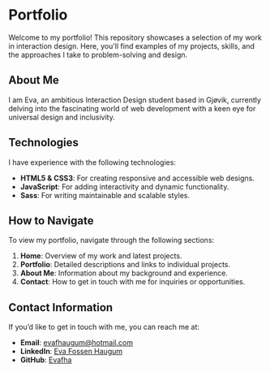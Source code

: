 # Portfolio

Welcome to my portfolio! This repository showcases a selection of my work in interaction design. Here, you'll find examples of my projects, skills, and the approaches I take to problem-solving and design.

## About Me

I am Eva, an ambitious Interaction Design student based in Gjøvik, currently delving into the fascinating world of web development with a keen eye for universal design and inclusivity.

## Technologies

I have experience with the following technologies:

- **HTML5 & CSS3**: For creating responsive and accessible web designs.
- **JavaScript**: For adding interactivity and dynamic functionality.
- **Sass**: For writing maintainable and scalable styles.

## How to Navigate

To view my portfolio, navigate through the following sections:

1. **Home**: Overview of my work and latest projects.
2. **Portfolio**: Detailed descriptions and links to individual projects.
3. **About Me**: Information about my background and experience.
4. **Contact**: How to get in touch with me for inquiries or opportunities.

## Contact Information

If you’d like to get in touch with me, you can reach me at:

- **Email**: evafhaugum@hotmail.com
- **LinkedIn**: [Eva Fossen Haugum](https://www.linkedin.com/in/eva-fossen-haugum/)
- **GitHub**: [Evafha](https://github.com/evafha)

